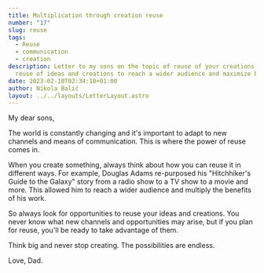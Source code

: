 ```yaml
---
title: Multiplication through creation reuse
number: "17"
slug: reuse
tags:
  - Reuse
  - communication
  - creation
description: Letter to my sons on the topic of reuse of your creations. Plan for
  reuse of ideas and creations to reach a wider audience and maximize benefits.
date: 2023-02-10T02:34:10+01:00
author: Nikola Balić
layout: ../../layouts/LetterLayout.astro
---
```

My dear sons,

The world is constantly changing and it's important to adapt to new channels and means of communication. This is where the power of reuse comes in.

When you create something, always think about how you can reuse it in different ways. For example, Douglas Adams re-purposed his "Hitchhiker's Guide to the Galaxy" story from a radio show to a TV show to a movie and more. This allowed him to reach a wider audience and multiply the benefits of his work.

So always look for opportunities to reuse your ideas and creations. You never know what new channels and opportunities may arise, but if you plan for reuse, you'll be ready to take advantage of them.

Think big and never stop creating. The possibilities are endless.

Love, Dad.